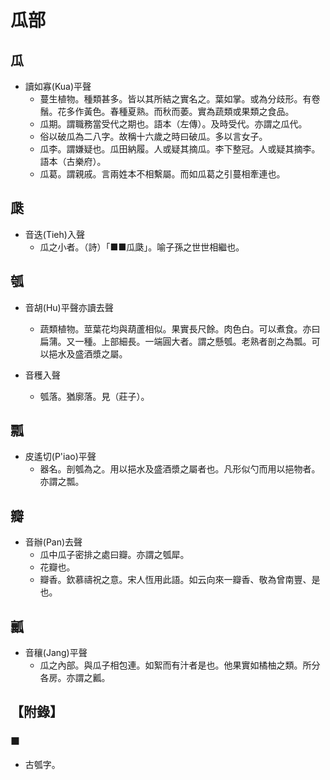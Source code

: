 # 瓜部

## 瓜

- 讀如寡(Kua)平聲
    - 蔓生植物。種類甚多。皆以其所結之實名之。葉如掌。或為分歧形。有卷鬚。花多作黃色。春種夏熟。而秋而萎。實為蔬類或果類之食品。
    - 瓜期。謂職務當受代之期也。語本（左傳）。及時受代。亦謂之瓜代。
    - 俗以破瓜為二八字。故稱十六歲之時曰破瓜。多以言女子。
    - 瓜李。謂嫌疑也。瓜田納履。人或疑其摘瓜。李下整冠。人或疑其摘李。語本（古樂府）。
    - 瓜葛。謂親戚。言兩姓本不相繫屬。而如瓜葛之引蔓相牽連也。

## 瓞

- 音迭(Tieh)入聲
    - 瓜之小者。（詩）「■■瓜瓞」。喻子孫之世世相繼也。

## 瓠

- 音胡(Hu)平聲亦讀去聲
    - 蔬類植物。莖葉花均與葫蘆相似。果實長尺餘。肉色白。可以煮食。亦曰扁蒲。又一種。上部細長。一端圓大者。謂之懸瓠。老熟者剖之為瓢。可以挹水及盛酒漿之屬。

- 音穫入聲
    - 瓠落。猶廓落。見（莊子）。

## 瓢

- 皮遙切(P'iao)平聲
    - 器名。剖瓠為之。用以挹水及盛酒漿之屬者也。凡形似勺而用以挹物者。亦謂之瓢。

## 瓣

- 音辦(Pan)去聲
    - 瓜中瓜子密排之處曰瓣。亦謂之瓠犀。
    - 花瓣也。
    - 瓣香。欽慕禱祝之意。宋人恆用此語。如云向來一瓣香、敬為曾南豐、是也。

## 瓤

- 音穰(Jang)平聲
    - 瓜之內部。與瓜子相包連。如絮而有汁者是也。他果實如橘柚之類。所分各房。亦謂之瓤。

## 【附錄】

### ■
- 古瓠字。

